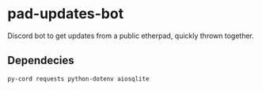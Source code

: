 # pad-updates-bot
Discord bot to get updates from a public etherpad, quickly thrown together.

## Dependecies
`py-cord requests python-dotenv aiosqlite`
